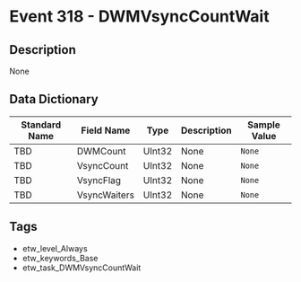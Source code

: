 # Event 318 - DWMVsyncCountWait

## Description
None

## Data Dictionary
|Standard Name|Field Name|Type|Description|Sample Value|
|---|---|---|---|---|
|TBD|DWMCount|UInt32|None|`None`|
|TBD|VsyncCount|UInt32|None|`None`|
|TBD|VsyncFlag|UInt32|None|`None`|
|TBD|VsyncWaiters|UInt32|None|`None`|

## Tags
* etw_level_Always
* etw_keywords_Base
* etw_task_DWMVsyncCountWait